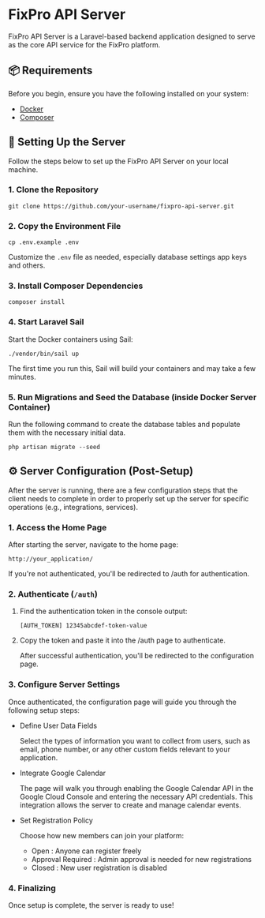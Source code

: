 # FixPro API Server

FixPro API Server is a Laravel-based backend application designed to serve as the core API service for the FixPro platform.

## 📦 Requirements

Before you begin, ensure you have the following installed on your system:

- [Docker](https://www.docker.com/)
- [Composer](https://getcomposer.org/)

## 🚀 Setting Up the Server

Follow the steps below to set up the FixPro API Server on your local machine.

### 1. Clone the Repository

```
git clone https://github.com/your-username/fixpro-api-server.git
```

### 2. Copy the Environment File

```
cp .env.example .env
```

Customize the `.env` file as needed, especially database settings app keys and others.

### 3. Install Composer Dependencies

```
composer install
```

### 4. Start Laravel Sail

Start the Docker containers using Sail:

```
./vendor/bin/sail up
```

The first time you run this, Sail will build your containers and may take a few minutes.

### 5. Run Migrations and Seed the Database (inside Docker Server Container)
    
Run the following command to create the database tables and populate them with the necessary initial data.

```
php artisan migrate --seed
```

## ⚙️ Server Configuration (Post-Setup)

After the server is running, there are a few configuration steps that the client needs to complete in order to properly set up the server for specific operations (e.g., integrations, services).

### 1. Access the Home Page

After starting the server, navigate to the home page:

```
http://your_application/
```

If you're not authenticated, you'll be redirected to /auth for authentication.

### 2. Authenticate (`/auth`)
1. Find the authentication token in the console output:

    ```
    [AUTH_TOKEN] 12345abcdef-token-value
    ```

2. Copy the token and paste it into the /auth page to authenticate.

    After successful authentication, you'll be redirected to the configuration page.

### 3. Configure Server Settings

Once authenticated, the configuration page will guide you through the following setup steps:

- Define User Data Fields

    Select the types of information you want to collect from users, such as email, phone number, or any other custom fields relevant to your application.

- Integrate Google Calendar

    The page will walk you through enabling the Google Calendar API in the Google Cloud Console and entering the necessary API credentials. This integration allows the server to create and manage calendar events.

- Set Registration Policy

    Choose how new members can join your platform:
    - Open : Anyone can register freely
    - Approval Required : Admin approval is needed for new registrations
    - Closed : New user registration is disabled


### 4. Finalizing
Once setup is complete, the server is ready to use!
